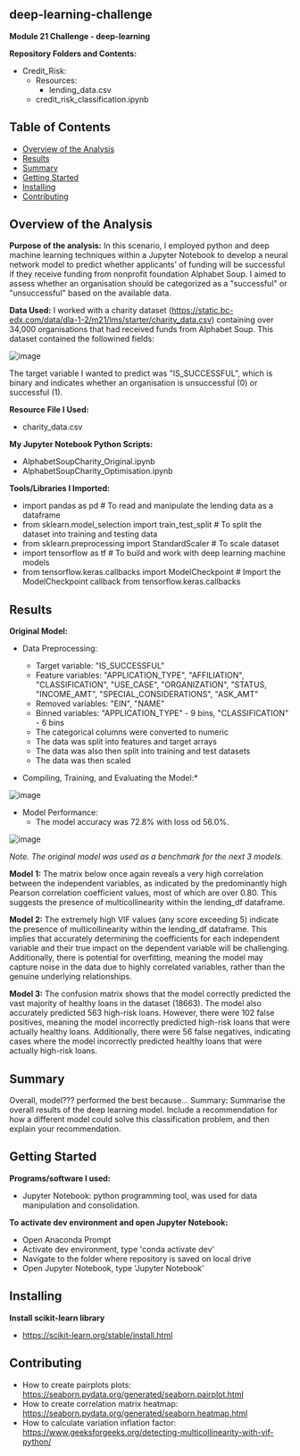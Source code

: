 ## deep-learning-challenge
**Module 21 Challenge - deep-learning**

**Repository Folders and Contents:**
- Credit_Risk:
  - Resources:
    - lending_data.csv
  - credit_risk_classification.ipynb


## Table of Contents

- [Overview of the Analysis](#overview-of-the-analysis)
- [Results](#results)
- [Summary](#summary)
- [Getting Started](#getting-started)
- [Installing](#installing)
- [Contributing](#contributing)


## Overview of the Analysis

**Purpose of the analysis:** In this scenario, I employed python and deep machine learning techniques within a Jupyter Notebook to develop a neural network model to predict whether applicants' of funding will be successful if they receive funding from nonprofit foundation Alphabet Soup. I aimed to assess whether an organisation should be categorized as a "successful" or "unsuccessful" based on the available data.
  
**Data Used:** I worked with a charity dataset (https://static.bc-edx.com/data/dla-1-2/m21/lms/starter/charity_data.csv) containing over 34,000 organisations that had received funds from Alphabet Soup. This dataset contained the followined fields:

![image](https://github.com/KTamas03/deep-learning-challenge/assets/132874272/95580398-0aa0-4ca9-8327-f7b3fc7e2155)


The target variable I wanted to predict was "IS_SUCCESSFUL", which is binary and indicates whether an organisation is unsuccessful (0) or successful (1).
  
**Resource File I Used:**
  - charity_data.csv

**My Jupyter Notebook Python Scripts:**
  - AlphabetSoupCharity_Original.ipynb
  - AlphabetSoupCharity_Optimisation.ipynb

**Tools/Libraries I Imported:**
  - import pandas as pd # To read and manipulate the lending data as a dataframe
  - from sklearn.model_selection import train_test_split # To split the dataset into training and testing data
  - from sklearn.preprocessing import StandardScaler # To scale dataset
  - import tensorflow as tf # To build and work with deep learning machine models
  - from tensorflow.keras.callbacks import ModelCheckpoint # Import the ModelCheckpoint callback from tensorflow.keras.callbacks

## Results

**Original Model:**

  - Data Preprocessing:
      - Target variable: "IS_SUCCESSFUL"
      - Feature variables: "APPLICATION_TYPE", "AFFILIATION", "CLASSIFICATION",	"USE_CASE",	"ORGANIZATION",	"STATUS, "INCOME_AMT", "SPECIAL_CONSIDERATIONS", "ASK_AMT"
      - Removed variables: "EIN", "NAME"
      - Binned variables: "APPLICATION_TYPE" - 9 bins, "CLASSIFICATION" - 6 bins
      - The categorical columns were converted to numeric
      - The data was split into features and target arrays
      - The data was also then split into training and test datasets
      - The data was then scaled

  - Compiling, Training, and Evaluating the Model:*

![image](https://github.com/KTamas03/deep-learning-challenge/assets/132874272/9d409b26-f714-4496-9940-7a8971bc3dfc)

  - Model Performance:
      - The model accuracy was 72.8% with loss od 56.0%.

![image](https://github.com/KTamas03/deep-learning-challenge/assets/132874272/605aa2f3-60b5-45db-acad-df42a876f9f0)

*Note. The original model was used as a benchmark for the next 3 models.*

**Model 1:**
The matrix below once again reveals a very high correlation between the independent variables, as indicated by the predominantly high Pearson correlation coefficient values, most of which are over 0.80. This suggests the presence of multicollinearity within the lending_df dataframe.


**Model 2:**
The extremely high VIF values (any score exceeding 5) indicate the presence of multicollinearity within the lending_df dataframe. This implies that accurately determining the coefficients for each independent variable and their true impact on the dependent variable will be challenging. Additionally, there is potential for overfitting, meaning the model may capture noise in the data due to highly correlated variables, rather than the genuine underlying relationships.


**Model 3:**
The confusion matrix shows that the model correctly predicted the vast majority of healthy loans in the dataset (18663). The model also accurately predicted 563 high-risk loans. However, there were 102 false positives, meaning the model incorrectly predicted high-risk loans that were actually healthy loans. Additionally, there were 56 false negatives, indicating cases where the model incorrectly predicted healthy loans that were actually high-risk loans.


## Summary

Overall, model??? performed the best because...
Summary: Summarise the overall results of the deep learning model. Include a recommendation for how a different model could solve this classification problem, and then explain your recommendation.

## Getting Started

**Programs/software I used:**
  - Jupyter Notebook: python programming tool, was used for data manipulation and consolidation.

**To activate dev environment and open Jupyter Notebook:**
  - Open Anaconda Prompt
  - Activate dev environment, type 'conda activate dev'
  - Navigate to the folder where repository is saved on local drive
  - Open Jupyter Notebook, type 'Jupyter Notebook'

## Installing

**Install scikit-learn library**
  - https://scikit-learn.org/stable/install.html
  
## Contributing
  - How to create pairplots plots: https://seaborn.pydata.org/generated/seaborn.pairplot.html
  - How to create correlation matrix heatmap: https://seaborn.pydata.org/generated/seaborn.heatmap.html
  - How to calculate variation inflation factor: https://www.geeksforgeeks.org/detecting-multicollinearity-with-vif-python/
